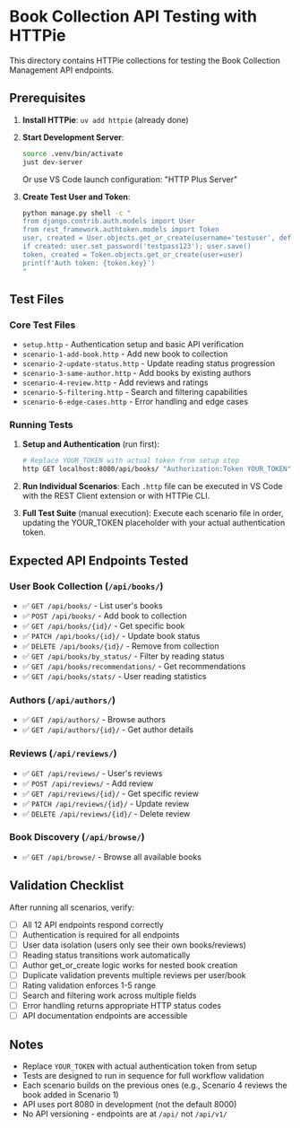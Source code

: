 # Book Collection API Testing with HTTPie

This directory contains HTTPie collections for testing the Book Collection Management API endpoints.

## Prerequisites

1. **Install HTTPie**: `uv add httpie` (already done)
2. **Start Development Server**: 
   ```bash
   source .venv/bin/activate
   just dev-server
   ```
   Or use VS Code launch configuration: "HTTP Plus Server"

3. **Create Test User and Token**:
   ```bash
   python manage.py shell -c "
   from django.contrib.auth.models import User
   from rest_framework.authtoken.models import Token
   user, created = User.objects.get_or_create(username='testuser', defaults={'email': 'test@example.com'})
   if created: user.set_password('testpass123'); user.save()
   token, created = Token.objects.get_or_create(user=user)
   print(f'Auth token: {token.key}')
   "
   ```

## Test Files

### Core Test Files
- `setup.http` - Authentication setup and basic API verification
- `scenario-1-add-book.http` - Add new book to collection
- `scenario-2-update-status.http` - Update reading status progression
- `scenario-3-same-author.http` - Add books by existing authors
- `scenario-4-review.http` - Add reviews and ratings
- `scenario-5-filtering.http` - Search and filtering capabilities
- `scenario-6-edge-cases.http` - Error handling and edge cases

### Running Tests

1. **Setup and Authentication** (run first):
   ```bash
   # Replace YOUR_TOKEN with actual token from setup step
   http GET localhost:8080/api/books/ "Authorization:Token YOUR_TOKEN"
   ```

2. **Run Individual Scenarios**:
   Each `.http` file can be executed in VS Code with the REST Client extension or with HTTPie CLI.

3. **Full Test Suite** (manual execution):
   Execute each scenario file in order, updating the YOUR_TOKEN placeholder with your actual authentication token.

## Expected API Endpoints Tested

### User Book Collection (`/api/books/`)
- ✅ `GET /api/books/` - List user's books
- ✅ `POST /api/books/` - Add book to collection  
- ✅ `GET /api/books/{id}/` - Get specific book
- ✅ `PATCH /api/books/{id}/` - Update book status
- ✅ `DELETE /api/books/{id}/` - Remove from collection
- ✅ `GET /api/books/by_status/` - Filter by reading status
- ✅ `GET /api/books/recommendations/` - Get recommendations
- ✅ `GET /api/books/stats/` - User reading statistics

### Authors (`/api/authors/`)
- ✅ `GET /api/authors/` - Browse authors
- ✅ `GET /api/authors/{id}/` - Get author details

### Reviews (`/api/reviews/`)
- ✅ `GET /api/reviews/` - User's reviews
- ✅ `POST /api/reviews/` - Add review
- ✅ `GET /api/reviews/{id}/` - Get specific review
- ✅ `PATCH /api/reviews/{id}/` - Update review
- ✅ `DELETE /api/reviews/{id}/` - Delete review

### Book Discovery (`/api/browse/`)
- ✅ `GET /api/browse/` - Browse all available books

## Validation Checklist

After running all scenarios, verify:
- [ ] All 12 API endpoints respond correctly
- [ ] Authentication is required for all endpoints
- [ ] User data isolation (users only see their own books/reviews)
- [ ] Reading status transitions work automatically
- [ ] Author get_or_create logic works for nested book creation
- [ ] Duplicate validation prevents multiple reviews per user/book
- [ ] Rating validation enforces 1-5 range
- [ ] Search and filtering work across multiple fields
- [ ] Error handling returns appropriate HTTP status codes
- [ ] API documentation endpoints are accessible

## Notes

- Replace `YOUR_TOKEN` with actual authentication token from setup
- Tests are designed to run in sequence for full workflow validation
- Each scenario builds on the previous ones (e.g., Scenario 4 reviews the book added in Scenario 1)
- API uses port 8080 in development (not the default 8000)
- No API versioning - endpoints are at `/api/` not `/api/v1/`